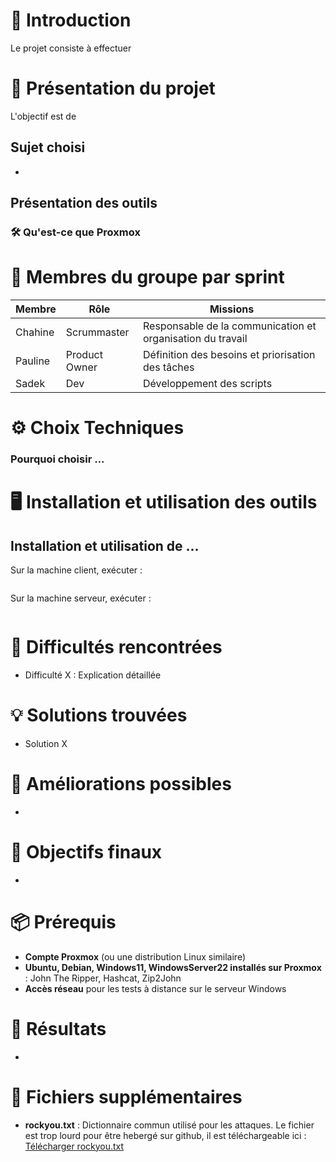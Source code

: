 
# 📜 Introduction

Le projet consiste à effectuer 

# 🎯 Présentation du projet

L'objectif est de

## **Sujet choisi**

- 

## **Présentation des outils**

### 🛠 Qu'est-ce que Proxmox



# 👥 Membres du groupe par sprint

| Membre   | Rôle         | Missions |
|----------|-------------|----------|
| Chahine  | Scrummaster | Responsable de la communication et organisation du travail |
| Pauline  | Product Owner | Définition des besoins et priorisation des tâches |
| Sadek    | Dev              | Développement des scripts |

# ⚙️ Choix Techniques

### Pourquoi choisir ...



# 🖥️ Installation et utilisation des outils

## Installation et utilisation de ... 

Sur la machine client, exécuter :

```bash

```

Sur la machine serveur, exécuter :

```bash

```


# 🧗 Difficultés rencontrées

- Difficulté X : Explication détaillée

# 💡 Solutions trouvées

- Solution X


# 🚀 Améliorations possibles

- 

# 🎯 Objectifs finaux

- 

# 📦 Prérequis

- **Compte Proxmox** (ou une distribution Linux similaire)
- **Ubuntu, Debian, Windows11, WindowsServer22 installés sur Proxmox** : John The Ripper, Hashcat, Zip2John
- **Accès réseau** pour les tests à distance sur le serveur Windows

# 📝 Résultats

- 

# 🔧 Fichiers supplémentaires

- **rockyou.txt** : Dictionnaire commun utilisé pour les attaques. Le fichier est trop lourd pour être hebergé sur github, il est téléchargeable ici : [Télécharger rockyou.txt](https://github.com/brannondorsey/naive-hashcat/releases/download/data/rockyou.txt)

